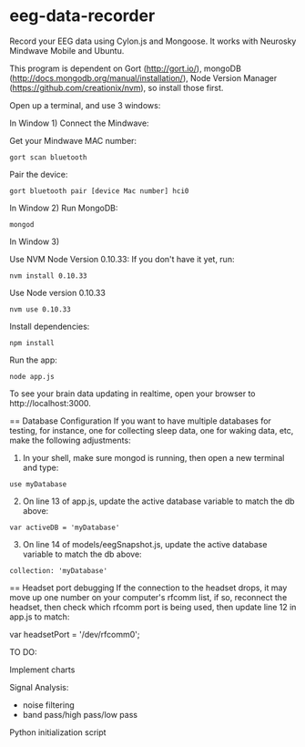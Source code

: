 eeg-data-recorder
=================

Record your EEG data using Cylon.js and Mongoose. It works with Neurosky Mindwave Mobile and Ubuntu. 

This program is dependent on Gort (http://gort.io/), mongoDB (http://docs.mongodb.org/manual/installation/), Node Version Manager (https://github.com/creationix/nvm), so install those first.  

Open up a terminal, and use 3 windows:

In Window 1) 
Connect the Mindwave:

Get your Mindwave MAC number:
```
gort scan bluetooth
```
Pair the device:
```
gort bluetooth pair [device Mac number] hci0
```
In Window 2)
Run MongoDB:
```
mongod
```
In Window 3)

Use NVM Node Version 0.10.33:
If you don't have it yet, run:
```
nvm install 0.10.33
```
Use Node version 0.10.33
```
nvm use 0.10.33
```
Install dependencies:
```
npm install
```
Run the app:
```
node app.js
```

To see your brain data updating in realtime, open your browser to http://localhost:3000.

== Database Configuration
If you want to have multiple databases for testing, for instance, one for collecting sleep data, one for waking data, etc, make the following adjustments:

1) In your shell, make sure mongod is running, then open a new terminal and type:
```
use myDatabase
```
2) On line 13 of app.js, update the active database variable to match the db above:
```
var activeDB = 'myDatabase'
```
3) On line 14 of models/eegSnapshot.js, update the active database variable to match the db above:
```
collection: 'myDatabase'  
```

== Headset port debugging
If the connection to the headset drops, it may move up one number on your computer's rfcomm list, if so, reconnect the headset, then check which rfcomm port is being used, then update line 12 in app.js to match:

var headsetPort = '/dev/rfcomm0';

TO DO:

Implement charts

Signal Analysis:
- noise filtering
- band pass/high pass/low pass

Python initialization script

